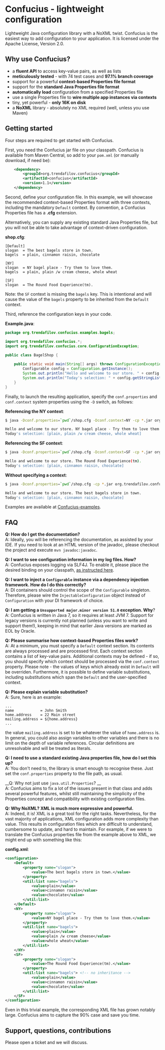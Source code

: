 Confucius - lightweight configuration
==============================================

Lightweight Java configuration library with a NoXML twist. Confucius is the easiest way to add configuration to your application. It is licensed under the Apache License, Version 2.0.

Why use Confucius?
------------------

* a __fluent API__ to access key-value pairs, as well as lists
* __meticulously tested__ - with 74 test cases and __97.1% branch coverage__
* support for a powerful __context-based Properties file format__
* support for the __standard Java Properties file format__
* __automatically load__ configuration from a specified Properties file
* use a single Properties file to __wire multiple app instances via contexts__
* tiny, yet powerful - __only 16K on disk__
* a __NoXML__ library - absolutely no XML required (well, unless you use Maven)

Getting started
---------------

Four steps are required to get started with Confucius.

First, you need the Confucius jar file on your classpath. Confucius is available from Maven Central, so add to your `pom.xml` (or manually download, if need be):

```xml
    <dependency>
        <groupId>org.trendafilov.confucius</groupId>
        <artifactId>confucius</artifactId>
        <version>1.1</version>
    </dependency>
```

Second, define your configuration file. In this example, we will showcase the recommended context-based Properties format with three contexts, including the mandatory `Default` context. By convention, a Confucius Properties file has a __.cfg__ extension. 

Alternatively, you can supply any existing standard Java Properties file, but you will not be able to take advantage of context-driven configuration.

__shop.cfg__:
```properties
[Default]
slogan  = The best bagels store in town.
bagels  = plain, cinnamon raisin, chocolate

[NY]
slogan  = NY bagel place - Try them to love them.
bagels  = plain, plain /w cream cheese, whole wheat 

[SF]
slogan  = The Round Food Experience(tm).
```

Note: the `SF` context is missing the `bagels` key. This is intentional and will cause the value of the `bagels` property to be inherited from the `Default` context.

Third, reference the configuration keys in your code.

**Example.java**:

```java
package org.trendafilov.confucius.examples.bagels;

import org.trendafilov.confucius.*;
import org.trendafilov.confucius.core.ConfigurationException;

public class BagelShop {
    
    public static void main(String[] args) throws ConfigurationException {
        Configurable config = Configuration.getInstance();
        System.out.println("Hello and welcome to our store. " + config.getStringValue("slogan"));
        System.out.println("Today's selection: " + config.getStringList("bagels"));
    }
}
```

Finally, to launch the resulting application, specify the `conf.properties` and `conf.context` system properties using the `-D` switch, as follows:

__Referencing the NY context__:
```bash
$ java -Dconf.properties=`pwd`/shop.cfg -Dconf.context=NY -cp *.jar org.trendafilov.confucius.examples.bagels.BagelShop

Hello and welcome to our store. NY bagel place - Try them to love them.
Today's selection: [plain, plain /w cream cheese, whole wheat]
```
__Referencing the SF context__:
```bash
$ java -Dconf.properties=`pwd`/shop.cfg -Dconf.context=SF -cp *.jar org.trendafilov.confucius.examples.bagels.BagelShop

Hello and welcome to our store. The Round Food Experience(tm).
Today's selection: [plain, cinnamon raisin, chocolate]
```

__Without specifying a context__:

```bash
$ java -Dconf.properties=`pwd`/shop.cfg -cp *.jar org.trendafilov.confucius.examples.bagels.BagelShop

Hello and welcome to our store. The best bagels store in town.
Today's selection: [plain, cinnamon raisin, chocolate]
```

Examples are available at [Confucius-examples](https://github.com/IvanTrendafilov/Confucius-examples).

FAQ
---

__Q: How do I get the documentation?__  
A: Ideally, you will be referencing the documentation, as assisted by your IDE. If you need to look at an HTML version of the javadoc, please checkout the project and execute `mvn javadoc:javadoc`.

__Q: I want to see configuration information in my log files. How?__  
A: Confucius exposes logging via SLF4J. To enable it, please place the desired binding on your classpath, [as instructed here](http://www.slf4j.org/manual.html).

__Q: I want to inject a `Configurable` instance via a dependency injection framework. How do I do this correctly?__  
A: DI containers should control the scope of the `Configurable` singleton. Therefore, please wire the `InjectableConfiguration` object instead of `Configuration` with your DI framework of choice.

__Q: I am getting a `Unsupported major.minor version 51.0` exception. Why__?  
A: Confucius is written in Java 7, so it requires at least JVM 7. Support for legacy versions is currently not planned (unless you want to write and support them!), keeping in mind that earlier Java versions are marked as EOL by Oracle.

__Q: Please summarise how context-based Properties files work?__  
A: At a minimum, you must specify a `Default` context section. Its contents are always processed and are processed first. Each context section contains a list of key-value pairs. Additional contexts may be defined - if so, you should specify which context should be processed via the `conf.context` property. Please note - the values of keys which already exist in `Default` will be overriden. Furthermore, it is possible to define variable substitutions, including substitutions which span the `Default` and the user-specified context.

__Q: Please explain variable substitution?__  
A: Sure, here is an example:

```properties
...
name            = John Smith
home.address    = 22 Main street
mailing.address = ${home.address}
...
```

the value `mailing.address` is set to be whatever the value of `home.address` is.  
In general, you could also assign variables to other variables and there is no limit on the depth of variable references. Circular definitions are unresolvable and will be treated as literals.


__Q: I need to use a standard existing Java properties file, how do I set this up?__  
A: You don't need to, the library is smart enough to recognise these. Just set the `conf.properties` property to the file path, as usual.

__Q: Why not just use `java.util.Properties`? __  
A: Confucius aims to fix a lot of the issues present in that class and adds several powerful features, whilst still maintaining the simplicity of the Properties concept and compatibility with existing configuration files.

__Q: Why NoXML? XML is much more expressive and powerful.__  
A: Indeed, it is! XML is a great tool for the right tasks. Nevertheless, for the vast majority of applications, XML configuration adds more complexity than value. This results in configuration files which are difficult to understand, cumbersome to update, and hard to maintain. For example, if we were to translate the Confucius properties file from the example above to XML, we might end up with something like this:

__config.xml__:
```xml
<configuration>
    <Default>
        <property name="slogan">
            <value>The best bagels store in town.</value>
        </property>
        <util:list name="bagels">
            <value>plain</value>
            <value>cinnamon raisin</value>
            <value>chocolate</value>
        </util:list>
    </Default>
    <NY>
        <property name="slogan">
            <value>NY bagel place - Try them to love them.</value>
        </property>
        <util:list name="bagels">
            <value>plain</value>
            <value>plain /w cream cheese</value>
            <value>whole wheat</value>
        </util:list>
    </NY>
    <SF>
        <property name="slogan">
            <value>The Round Food Experience(tm).</value>
        </property>
        <util:list name="bagels"> <!-- no inheritance -->
            <value>plain</value>
            <value>cinnamon raisin</value>
            <value>chocolate</value>
        </util:list>
    </SF>
</configuration>
```

Even in this trivial example, the corresponding XML file has grown notably large. Confucius aims to capture the 90% case and save you time.

Support, questions, contributions
---------------------------------

Please open a ticket and we will discuss. 